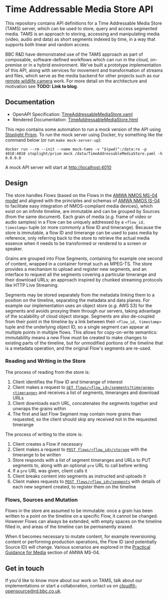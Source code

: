 # Time Addressable Media Store API
This repository contains API definitions for a Time Addressable Media Store (TAMS) server, which can be used to store, query and access segmented media. TAMS is an approach to storing, accessing and manipulating media (video, audio and data) as short segments indexed by time, in a way that supports both linear and random access.

BBC R&D have demonstrated use of the TAMS approach as part of composable, software-defined workflows which can run in the cloud, on-premise or in a hybrid environment. We've built a prototype implementation of this API, along with services for movement and transformation of streams and files, which serve as the media backend for other projects such as our [remote wildlife camera](https://www.bbc.co.uk/rd/blog/2022-04-video-cloud-media-store-ingest-service) work. For more detail on the architecture and motivation see **TODO: Link to blog**.

## Documentation
- OpenAPI Specification: [TimeAddressableMediaStore.yaml](./api/TimeAddressableMediaStore.yaml)
- Rendered Documentation: [TimeAddressableMediaStore.html](https://fictional-fortnight-ov54w43.pages.github.io/TimeAddressableMediaStore.html)

This repo contains some automation to run a mock version of the API using [Stoplight Prism](https://stoplight.io/open-source/prism). To run the mock server using Docker, try something like the command below (or run `make mock-server-up`):
```
docker run --rm --init --name mock-tams -v "$(pwd)":/data:ro -p 4010:4010 stoplight/prism mock /data/TimeAddressableMediaStore.yaml -h 0.0.0.0
```

A mock API server will start at <http://localhost:4010>

## Design
The store handles Flows (based on the Flows in the [AMWA NMOS MS-04 model](https://specs.amwa.tv/ms-04/releases/v1.0.0/docs/2.1._Summary_and_Definitions.html) and aligned with the principles and schemas of [AMWA NMOS IS-04](https://specs.amwa.tv/is-04/releases/v1.3.2/APIs/schemas/) to facilitate easy integration of NMOS-compliant media devices), which exist on an infinite timeline, are immutable and can be grouped by Sources (from the same document). Each grain of media (_e.g._ frame of video or audio samples) in a Flow can be uniquely addressed by a `<flow_id, timestamp>` tuple (or more commonly a flow ID and timerange). Because the store is immutable, a flow ID and timerange can be used to pass media by reference, only referring back to the store to retrieve the actual media essence when it needs to be transformed or rendered to a screen or speaker.

Grains are grouped into Flow Segments, containing for example one second of content, wrapped in a container format such as MPEG-TS. The store provides a mechanism to upload and register new segments, and an interface to request all the segments covering a particular timerange and their download URLs; an approach inspired by chunked streaming protocols like HTTP Live Streaming.

Segments may be stored separately from the metadata linking them to a position on the timeline, separating the metadata and data planes. For example our implementation uses an object store (_e.g._ AWS S3) for the segments and avoids proxying them through our servers, taking advantage of the scalability of cloud object storage. Segments are also de-coupled from their point in the timeline by a link between their `<flow_id, timestamp>` tuple and the underlying object ID, so a single segment can appear at multiple points in multiple flows. This allows for copy-on-write semantics: immutability means a new Flow must be created to make changes to existing parts of the timeline, but for unmodified portions of the timeline that is a metadata operation, and the original Flow's segments are re-used.

### Reading and Writing in the Store
The process of reading from the store is:
1. Client identifies the Flow ID and timerange of interest
2. Client makes a request to [`GET flows/<flow_id>/segments?timerange=<timerange>`](https://fictional-fortnight-ov54w43.pages.github.io/TimeAddressableMediaStore.html#operation/GET_flows-flowId-segments) and receives a list of segments, timeranges and download URLs
3. Client downloads each URL, concatenates the segments together and unwraps the grains within
4. The first and last Flow Segment may contain more grains than requested, so the client should skip any received not in the requested timerange

The process of writing to the store is:
1. Client creates a Flow if necessary
2. Client makes a request to [`POST flows/<flow_id>/storage`](https://fictional-fortnight-ov54w43.pages.github.io/TimeAddressableMediaStore.html#operation/POST_flows-flowId-storage) with the timerange to be written
3. Store responds with a list of segment timeranges and URLs to PUT segments to, along with an optional `pre` URL to call before writing
4. If a `pre` URL was given, client calls it
5. Client breaks content into segments as instructed and uploads it
6. Client makes requests to [`POST flows/<flow_id>/segments`](https://fictional-fortnight-ov54w43.pages.github.io/TimeAddressableMediaStore.html#operation/POST_flows-flowId-segments) with details of each new segment created, to register them on the timeline

### Flows, Sources and Mutation
Flows in the store are assumed to be immutable: once a grain has been written to a point on the timeline on a specific Flow, it cannot be changed. However Flows can always be extended, with empty spaces on the timeline filled in, and areas of the timeline can be permanently erased.

When it becomes necessary to mutate content, for example reversioning content or performing production operations, the Flow ID (and potentially Source ID) will change. Various scenarios are explored in the [Practical Guidance for Media](https://specs.amwa.tv/ms-04/releases/v1.0.0/docs/3.0._Practical_Guidance_for_Media.html) section of AMWA MS-04.

## Get in touch
If you'd like to know more about our work on TAMS, talk about our implementations or start a collaboration, contact us on <cloudfit-opensource@rd.bbc.co.uk>.
